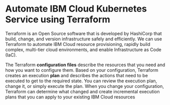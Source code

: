 # Automate IBM Cloud Kubernetes Service using Terraform

Terraform is an Open Source software that is developed by HashiCorp that build, change, and version infrastructure safely and efficiently. We can use Terraform to automate IBM Cloud resource provisioning, rapidly build complex, multi-tier cloud environments, and enable Infrastructure as Code (IaC).

The Terraform __configuration files__ describe the resources that you need and how you want to configure them. Based on your configuration, Terraform creates an execution __plan__ and describes the actions that need to be executed to get to the required state. You can review the execution plan, change it, or simply execute the plan. When you change your configuration, Terraform can determine what changed and create incremental execution plans that you can apply to your existing IBM Cloud resources
